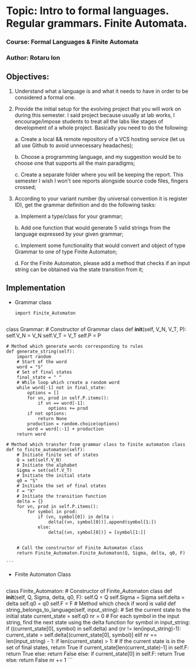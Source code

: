 # Topic: Intro to formal languages. Regular grammars. Finite Automata.

### Course: Formal Languages & Finite Automata
### Author: Rotaru Ion 

## Objectives:
1. Understand what a language is and what it needs to have in order to be considered a formal one.

2. Provide the initial setup for the evolving project that you will work on during this semester. I said project because usually at lab works, I encourage/impose students to treat all the labs like stages of development of a whole project. Basically you need to do the following:

    a. Create a local && remote repository of a VCS hosting service (let us all use Github to avoid unnecessary headaches);

    b. Choose a programming language, and my suggestion would be to choose one that supports all the main paradigms;

    c. Create a separate folder where you will be keeping the report. This semester I wish I won't see reports alongside source code files, fingers crossed;

3. According to your variant number (by universal convention it is register ID), get the grammar definition and do the following tasks:

    a. Implement a type/class for your grammar;

    b. Add one function that would generate 5 valid strings from the language expressed by your given grammar;

    c. Implement some functionality that would convert and object of type Grammar to one of type Finite Automaton;
    
    d. For the Finite Automaton, please add a method that checks if an input string can be obtained via the state transition from it;
## Implementation
* Grammar class
    ```
    import Finite_Automaton


class Grammar:
    # Constructor of Grammar class
    def __init__(self, V_N, V_T, P):
        self.V_N = V_N
        self.V_T = V_T
        self.P = P

    # Method which generate words corresponding to rules
    def generate_string(self):
        import random
        # Start of the word
        word = "S"
        # Set of final states
        final_state = " "
        # While loop which create a random word
        while word[-1] not in final_state:
            options = []
            for vn, prod in self.P.items():
                if vn == word[-1]:
                    options += prod
            if not options:
                return None
            production = random.choice(options)
            word = word[:-1] + production
        return word

    # Method which transfer from grammar class to finite automaton class
    def to_finite_automaton(self):
        # Initiate finite set of states
        Q = set(self.V_N)
        # Initiate the alphabet
        Sigma = set(self.V_T)
        # Initiate the initial state
        q0 = "S"
        # Initiate the set of final states
        F = "X"
        # Initiate the transition function
        delta = {}
        for vn, prod in self.P.items():
            for symbol in prod:
                if (vn, symbol[0]) in delta :
                    delta[(vn, symbol[0])].append(symbol[1:])
                else:
                    delta[(vn, symbol[0])] = [symbol[1:]]


        # Call the constructor of Finite Automaton class
        return Finite_Automaton.Finite_Automaton(Q, Sigma, delta, q0, F)

    ```
* Finite Automaton Class
    ```
class Finite_Automaton:
    # Constructor of Finite_Automaton class
    def __init__(self, Q, Sigma, delta, q0, F):
        self.Q = Q
        self.Sigma = Sigma
        self.delta = delta
        self.q0 = q0
        self.F = F
    # Method which check if word is valid
    def string_belongs_to_language(self, input_string):
        # Set the current state to the initial state
        current_state = self.q0
        nr = 0
        # For each symbol in the input string, find the next state using the delta function
        for symbol in input_string:
            if ((current_state[0], symbol) in self.delta) and (nr != len(input_string)-1):
                current_state = self.delta[(current_state[0], symbol)]
            elif nr == len(input_string) - 1:
                if len(current_state) > 1:
                    # If the current state is in the set of final states, return True
                    if current_state[len(current_state)-1] in self.F:
                        return True
                    else:
                        return False
                else:
                    if current_state[0] in self.F:
                        return True
                    else:
                        return False
            nr += 1
    ```
    
    
    
                 

